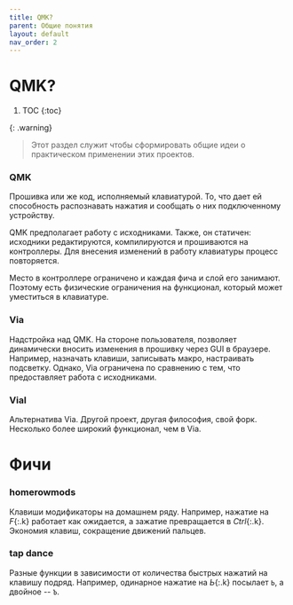 ```yaml
---
title: QMK?
parent: Общие понятия
layout: default
nav_order: 2
---
```


# QMK?

1. TOC
{:toc}

{: .warning}
> Этот раздел служит чтобы сформировать общие идеи о практическом применении этих проектов.

### QMK

Прошивка или же код, исполняемый клавиатурой. То, что дает ей способность распознавать нажатия и сообщать о них подключенному устройству.

QMK предполагает работу с исходниками. Также, он статичен: исходники редактируются, компилируются и прошиваются на контроллеры. Для внесения изменений в работу клавиатуры процесс повторяется.

Место в контроллере ограничено и каждая фича и слой его занимают. Поэтому есть физические ограничения на функционал, который может уместиться в клавиатуре.

### Via

Надстройка над QMK. На стороне пользователя, позволяет динамически вносить изменения в прошивку через GUI в браузере. Например, назначать клавиши, записывать макро, настраивать подсветку. Однако, Via ограничена по сравнению с тем, что предоставляет работа с исходниками.

### Vial

Альтернатива Via. Другой проект, другая философия, свой форк. Несколько более широкий функционал, чем в Via.

# Фичи

### homerowmods

Клавиши модификаторы на домашнем ряду. Например, нажатие на *F*{:.k} работает как ожидается, а зажатие превращается в *Ctrl*{:.k}. Экономия клавиш, сокращение движений пальцев.

### tap dance

Разные функции в зависимости от количества быстрых нажатий на клавишу подряд. Например, одинарное нажатие на *Ь*{:.k} посылает `Ь`, а двойное -- `Ъ`.
